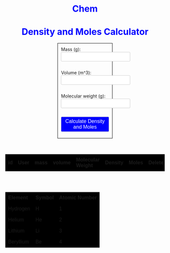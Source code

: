 # Chem

<body>
<h1>Density and Moles Calculator</h1>
    <form>
      <label for="mass">Mass (g):</label>
      <input type="number" id="mass" name="mass"><br><br>
      <label for="volume">Volume (m^3):</label>
      <input type="number" id="volume" name="volume"><br><br>
      <label for="mw">Molecular weight (g):</label>
      <input type="number" id="molecularWeight" name="mw"><br><br>
      <button type="button" onclick="calculate()">Calculate Density and Moles</button>
    </form>
    <br><br>
    <p id="result"></p>
</body>

<table id="ChemData">
  <thead>
    <tr>
      <th>id</th>
      <th>User</th>
      <th>mass</th>
      <th>volume</th>
      <th>Molecular Weight</th>
      <th>Density</th>
      <th>Moles</th>
      <th>Delete</th>
    </tr>
  </thead>
  <tbody id = "ChemId"></tbody>
</table>  

<br><br>

<script>
  
  const mass = document.getElementById("mass").value;
  const volume = document.getElementById("volume").value;
  const mw = document.getElementById("molecularWeight").value;
  const resultChemData = document.getElementById("ChemId");
//  const chemTable = document.getElementById("ChemData");

  function calculate() {
    
    var url = "https://frq.dtsivkovski.tk/api/Chem/create?mass=" + document.getElementById("mass").value + "&volume=" + document.getElementById("volume").value + "&molecularWeight=" + document.getElementById("molecularWeight").value;
    //var url = "http://localhost:8679/api/Chem/create?mass=" + document.getElementById("mass").value + "&volume=" + document.getElementById("volume").value + "&molecularWeight=" + document.getElementById("molecularWeight").value;

    // const body = {
    //   mass: mass,
    //   volume: volume,
    //   molecularWeight: molecularWeight
    // };

    const optionsPOST = {
        method: 'POST', // *GET, POST, PUT, DELETE, etc.
        mode: 'cors', // no-cors, *cors, same-origin
        cache: 'default', // *default, no-cache, reload, force-cache, only-if-cached
        credentials: 'include', // include, *same-origin, omit
        headers: {
            'Content-Type': 'application/json',
        },
        // body: JSON.stringify(body)
    };

    var i = 0;

    fetch(url, optionsPOST)
      .then(response => {
      if (response.ok) {
        return response.json();
      } else {
        throw new Error('Error calculating density');
      }
    })
    .then(data => {
      for(const rs of data) {
        const tr = document.createElement("tr");
        const id = document.createElement("td");
        const user = document.createElement("td");
        const mass = document.createElement("td");
        const vol = document.createElement("td");
        const mw = document.createElement("td");
        const den = document.createElement("td");
        const mole = document.createElement("td");
        const del = document.createElement("td");

        id.innerHTML = rs.id;
        user.innerHTML = rs.owner;
        mass.innerHTML = rs.mass;
        vol.innerHTML = rs.volume;
        mw.innerHTML = rs.molecularWeight;
        den.innerHTML = rs.density;
        mole.innerHTML = rs.mole;
        const button = document.createElement("button");
          button.innerHTML = "Delete";
          button.id = "delButton-"+i;
          button.addEventListener("click", function() {
              event.preventDefault();
              deleteChem(this,rs.id);
          });
        del.appendChild(button);
        //del.innerHTML = <button onclick="deleteTable()">Delete</button>;

        tr.appendChild(id);
        tr.appendChild(user);
        tr.appendChild(mass);
        tr.appendChild(vol);
        tr.appendChild(mw);
        tr.appendChild(den);
        tr.appendChild(mole);
        tr.appendChild(del);

        resultChemData.appendChild(tr);

        i++;
      }
    })
    .catch(error => {
      console.log(error);
    });

  }

  function deleteChem(r,id) {
    var url = "https://frq.dtsivkovski.tk/api/Chem/delete/" + id;
    alert(url);

    var i = r.parentNode.parentNode.rowIndex;
    alert(i);
    document.getElementById("ChemData").deleteRow(i);
    /*
    const optionsDEL = {
        method: 'DELETE', // *GET, POST, PUT, DELETE, etc.
        credentials: 'same-origin',
        headers: {
        'Content-type': 'application/json; charset=UTF-8' // Indicates the content 
        },
    };

    fetch(url, optionsDEL)
      .then(res => {
      if (res.ok) {
        alert("deleted the id");
        //return res.json();
      } else {
        throw new Error('Error deleting id');
      }});
    //}).catch(error => {
      //console.log(error);
    //});
    */

   (async () => {
      await fetch("https://frq.dtsivkovski.tk/api/Chem/delete/"+id, {method: 'delete'});
      alert("deleted");

   })();
    

  }
</script>




<style>
  /* Existing styles */
  h1 {
    color: blue;
    text-align: center;
  }
  form {
    margin: auto;
    width: 30%;
    padding: 10px;
    border: 1px solid black;
  }
  label {
    margin-right: 10px;
  }
  #result {
    text-align: center;
  }
  
  /* Additional styles */
  input[type="obj"],
  input[type="number"],
  button {
    padding: 5px;
    border: 1px solid #ccc;
    border-radius: 3px;
    font-size: 16px;
    margin-bottom: 10px;
  }
  
  button {
    background-color: blue;
    color: white;
    cursor: pointer;
  }

  table {
    font-family: arial, sans-serif;
    border-collapse: collapse;
    width: 100%;
  }

  td, th {
    border: 1px solid #000000;
    text-align: left;
    padding: 8px;
  } 

  tr {
    background-color: #000000;
  }
</style>

  <body>
    <table>
      <tr>
        <th>Element</th>
        <th>Symbol</th>
        <th>Atomic Number</th>
      </tr>
      <tr>
        <td>Hydrogen</td>
        <td>H</td>
        <td>1</td>
      </tr>
      <tr>
        <td>Helium</td>
        <td>He</td>
        <td>2</td>
      </tr>
      <tr>
        <td>Lithium</td>
        <td>Li</td>
        <td>3</td>
      </tr>
      <tr>
        <td>Beryllium</td>
        <td>Be</td>
        <td>4</td>
      </tr>
      <!-- Add more rows for the rest of the elements in the periodic table -->
    </table>